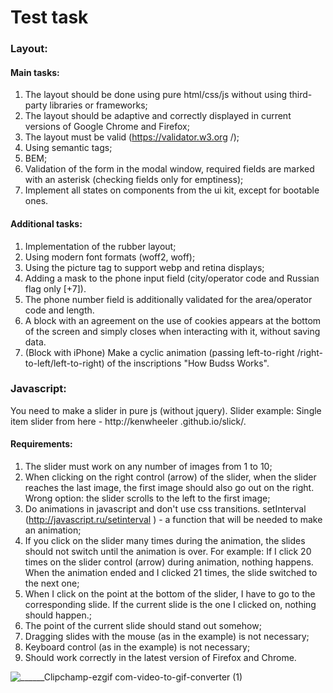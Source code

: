 # Test task

### Layout:
#### Main tasks:
1. The layout should be done using pure html/css/js without using third-party libraries or frameworks;
2. The layout should be adaptive and correctly displayed in current versions of Google Chrome and Firefox;
3. The layout must be valid (https://validator.w3.org /);
4. Using semantic tags;
5. BEM;
6. Validation of the form in the modal window, required fields are marked with an asterisk (checking fields only for emptiness);
7. Implement all states on components from the ui kit, except for bootable ones.

#### Additional tasks:
1. Implementation of the rubber layout;
2. Using modern font formats (woff2, woff);
3. Using the picture tag to support webp and retina displays;
4. Adding a mask to the phone input field (city/operator code and Russian flag only [+7]).
5. The phone number field is additionally validated for the area/operator code and length.
6. A block with an agreement on the use of cookies appears at the bottom of the screen and simply closes when interacting with it, without saving data.
7. (Block with iPhone) Make a cyclic animation (passing left-to-right /right-to-left/left-to-right) of the inscriptions "How Budss Works".

### Javascript:
You need to make a slider in pure js (without jquery).
Slider example: Single item slider from here - http://kenwheeler .github.io/slick/.

#### Requirements:
1. The slider must work on any number of images from 1 to 10;
2. When clicking on the right control (arrow) of the slider, when the slider reaches the last image, the first image should also go out on the right. Wrong option: the slider scrolls to the left to the first image;
3. Do animations in javascript and don't use css transitions. setInterval (http://javascript.ru/setinterval ) - a function that will be needed to make an animation;
4. If you click on the slider many times during the animation, the slides should not switch until the animation is over. For example: If I click 20 times on the slider control (arrow) during animation, nothing happens. When the animation ended and I clicked 21 times, the slide switched to the next one;
5. When I click on the point at the bottom of the slider, I have to go to the corresponding slide. If the current slide is the one I clicked on, nothing should happen.;
6. The point of the current slide should stand out somehow;
7. Dragging slides with the mouse (as in the example) is not necessary;
8. Keyboard control (as in the example) is not necessary;
9. Should work correctly in the latest version of Firefox and Chrome.

![______Clipchamp-ezgif com-video-to-gif-converter (1)](https://github.com/user-attachments/assets/937141d7-9b59-4ac2-b283-062a550e52f1) 


    
